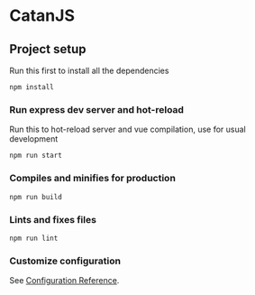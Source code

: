 # CatanJS

## Project setup
Run this first to install all the dependencies
```
npm install
```


### Run express dev server and hot-reload
Run this to hot-reload server and vue compilation, use for usual development
```
npm run start
``` 

### Compiles and minifies for production
```
npm run build
```

### Lints and fixes files
```
npm run lint
```

### Customize configuration
See [Configuration Reference](https://cli.vuejs.org/config/).
